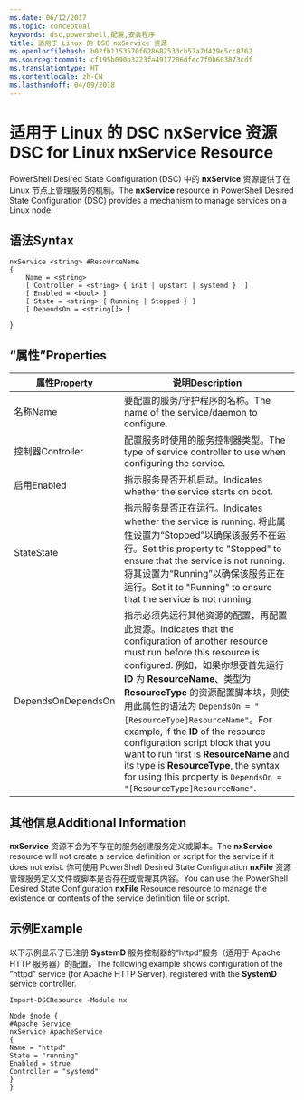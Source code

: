 ```yaml
---
ms.date: 06/12/2017
ms.topic: conceptual
keywords: dsc,powershell,配置,安装程序
title: 适用于 Linux 的 DSC nxService 资源
ms.openlocfilehash: b02fb1153570f628682533cb57a7d429e5cc8762
ms.sourcegitcommit: cf195b090b3223fa4917206dfec7f0b603873cdf
ms.translationtype: HT
ms.contentlocale: zh-CN
ms.lasthandoff: 04/09/2018
---
```

# <a name="dsc-for-linux-nxservice-resource"></a><span data-ttu-id="e07a5-103">适用于 Linux 的 DSC nxService 资源</span><span class="sxs-lookup"><span data-stu-id="e07a5-103">DSC for Linux nxService Resource</span></span>

<span data-ttu-id="e07a5-104">PowerShell Desired State Configuration (DSC) 中的 **nxService** 资源提供了在 Linux 节点上管理服务的机制。</span><span class="sxs-lookup"><span data-stu-id="e07a5-104">The **nxService** resource in PowerShell Desired State Configuration (DSC) provides a mechanism to manage services on a Linux node.</span></span>

## <a name="syntax"></a><span data-ttu-id="e07a5-105">语法</span><span class="sxs-lookup"><span data-stu-id="e07a5-105">Syntax</span></span>

```
nxService <string> #ResourceName
{
    Name = <string>
    [ Controller = <string> { init | upstart | systemd }  ]
    [ Enabled = <bool> ]
    [ State = <string> { Running | Stopped } ]
    [ DependsOn = <string[]> ]

}
```

## <a name="properties"></a><span data-ttu-id="e07a5-106">“属性”</span><span class="sxs-lookup"><span data-stu-id="e07a5-106">Properties</span></span>
|  <span data-ttu-id="e07a5-107">属性</span><span class="sxs-lookup"><span data-stu-id="e07a5-107">Property</span></span> |  <span data-ttu-id="e07a5-108">说明</span><span class="sxs-lookup"><span data-stu-id="e07a5-108">Description</span></span> |
|---|---|
| <span data-ttu-id="e07a5-109">名称</span><span class="sxs-lookup"><span data-stu-id="e07a5-109">Name</span></span>| <span data-ttu-id="e07a5-110">要配置的服务/守护程序的名称。</span><span class="sxs-lookup"><span data-stu-id="e07a5-110">The name of the service/daemon to configure.</span></span>|
| <span data-ttu-id="e07a5-111">控制器</span><span class="sxs-lookup"><span data-stu-id="e07a5-111">Controller</span></span>| <span data-ttu-id="e07a5-112">配置服务时使用的服务控制器类型。</span><span class="sxs-lookup"><span data-stu-id="e07a5-112">The type of service controller to use when configuring the service.</span></span>|
| <span data-ttu-id="e07a5-113">启用</span><span class="sxs-lookup"><span data-stu-id="e07a5-113">Enabled</span></span>| <span data-ttu-id="e07a5-114">指示服务是否开机启动。</span><span class="sxs-lookup"><span data-stu-id="e07a5-114">Indicates whether the service starts on boot.</span></span>|
| <span data-ttu-id="e07a5-115">State</span><span class="sxs-lookup"><span data-stu-id="e07a5-115">State</span></span>| <span data-ttu-id="e07a5-116">指示服务是否正在运行。</span><span class="sxs-lookup"><span data-stu-id="e07a5-116">Indicates whether the service is running.</span></span> <span data-ttu-id="e07a5-117">将此属性设置为“Stopped”以确保该服务不在运行。</span><span class="sxs-lookup"><span data-stu-id="e07a5-117">Set this property to "Stopped" to ensure that the service is not running.</span></span> <span data-ttu-id="e07a5-118">将其设置为“Running”以确保该服务正在运行。</span><span class="sxs-lookup"><span data-stu-id="e07a5-118">Set it to "Running" to ensure that the service is not running.</span></span>|
| <span data-ttu-id="e07a5-119">DependsOn</span><span class="sxs-lookup"><span data-stu-id="e07a5-119">DependsOn</span></span> | <span data-ttu-id="e07a5-120">指示必须先运行其他资源的配置，再配置此资源。</span><span class="sxs-lookup"><span data-stu-id="e07a5-120">Indicates that the configuration of another resource must run before this resource is configured.</span></span> <span data-ttu-id="e07a5-121">例如，如果你想要首先运行 **ID** 为 **ResourceName**、类型为 **ResourceType** 的资源配置脚本块，则使用此属性的语法为 `DependsOn = "[ResourceType]ResourceName"`。</span><span class="sxs-lookup"><span data-stu-id="e07a5-121">For example, if the **ID** of the resource configuration script block that you want to run first is **ResourceName** and its type is **ResourceType**, the syntax for using this property is `DependsOn = "[ResourceType]ResourceName"`.</span></span>|


## <a name="additional-information"></a><span data-ttu-id="e07a5-122">其他信息</span><span class="sxs-lookup"><span data-stu-id="e07a5-122">Additional Information</span></span>

<span data-ttu-id="e07a5-123">**nxService** 资源不会为不存在的服务创建服务定义或脚本。</span><span class="sxs-lookup"><span data-stu-id="e07a5-123">The **nxService** resource will not create a service definition or script for the service if it does not exist.</span></span> <span data-ttu-id="e07a5-124">你可使用 PowerShell Desired State Configuration **nxFile** 资源管理服务定义文件或脚本是否存在或管理其内容。</span><span class="sxs-lookup"><span data-stu-id="e07a5-124">You can use the PowerShell Desired State Configuration **nxFile** Resource resource to manage the existence or contents of the service definition file or script.</span></span>

## <a name="example"></a><span data-ttu-id="e07a5-125">示例</span><span class="sxs-lookup"><span data-stu-id="e07a5-125">Example</span></span>

<span data-ttu-id="e07a5-126">以下示例显示了已注册 **SystemD** 服务控制器的“httpd”服务（适用于 Apache HTTP 服务器）的配置。</span><span class="sxs-lookup"><span data-stu-id="e07a5-126">The following example shows configuration of the “httpd” service (for Apache HTTP Server), registered with the **SystemD** service controller.</span></span>

```
Import-DSCResource -Module nx

Node $node {
#Apache Service
nxService ApacheService
{
Name = "httpd"
State = "running"
Enabled = $true
Controller = "systemd"
}
}
```